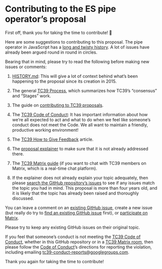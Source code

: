# Contributing to the ES pipe operator’s proposal
First off, thank you for taking the time to contribute! 🎉

Here are some suggestions to contributing to this proposal.
The pipe operator in JavaScript has a [long and twisty history][HISTORY.md].
A lot of issues have already been argued round in round in circles.

Bearing that in mind, please try to read the following
before making new issues or comments:

1. [HISTORY.md][]: This will give a lot of context
   behind what’s been happening to the proposal since its creation in 2015.
2. The general [TC39 Process][], which summarizes
   how TC39’s “consensus” and “Stages” work.
3. The guide on [contributing to TC39 proposals][contributing guide].
4. The [TC39 Code of Conduct][CoC]:
   It has important information about how we’re all expected to act
   and what to do when we feel like someone’s conduct does not meet the Code.
   We all want to maintain a friendly, productive working environment!
5. The [TC39 How to Give Feedback][feedback] article.
6. The [proposal explainer][] to make sure that it is
   not already addressed there.
7. The [TC39 Matrix guide][] (if you want to chat with TC39 members on Matrix,
   which is a real-time chat platform).

8. If the explainer does not already explain your topic adequately,
   then please [search the GitHub repository’s issues][issues]
   to see if any issues match the topic you had in mind.
   This proposal is more than four years old,
   and it is likely that the topic has already been raised and thoroughly
   discussed.

You can leave a comment on an [existing GitHub issue][issues], create a new
issue (but really do try to [find an existing GitHub issue][issues] first), or
[participate on Matrix][TC39 Matrix guide].

Please try to keep any existing GitHub issues on their original topic.

If you feel that someone’s conduct is not meeting the [TC39 Code of
Conduct][CoC], whether in this GitHub repository or in a [TC39 Matrix room][TC39
Matrix guide], then please follow the [Code of Conduct][CoC]’s directions for
reporting the violation, including emailing
[tc39-conduct-reports@googlegroups.com][].

Thank you again for taking the time to contribute!

[HISTORY.md]: https://github.com/tc39/proposal-pipeline-operator/blob/main/HISTORY.md
[CoC]: https://tc39.es/code-of-conduct/
[TC39 process]: https://tc39.es/process-document/
[contributing guide]: https://github.com/tc39/ecma262/blob/master/CONTRIBUTING.md#new-feature-proposals
[feedback]: https://github.com/tc39/how-we-work/blob/master/feedback.md
[proposal explainer]: https://github.com/tc39/proposal-pipeline-operator/blob/main/README.md
[TC39 Matrix guide]: https://github.com/tc39/how-we-work/blob/master/matrix-guide.md
[issues]: https://github.com/tc39/proposal-pipeline-operator/issues?q=is%3Aissue+
[tc39-conduct-reports@googlegroups.com]: mailto:tc39-conduct-reports@googlegroups.com
